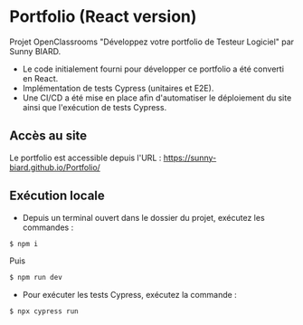 # Portfolio (React version)
Projet OpenClassrooms "Développez votre portfolio de Testeur Logiciel" par Sunny BIARD.

- Le code initialement fourni pour développer ce portfolio a été converti en React.
- Implémentation de tests Cypress (unitaires et E2E).
- Une CI/CD a été mise en place afin d'automatiser le déploiement du site ainsi que l'exécution de tests Cypress.

## Accès au site
Le portfolio est accessible depuis l'URL : https://sunny-biard.github.io/Portfolio/

## Exécution locale
- Depuis un terminal ouvert dans le dossier du projet, exécutez les commandes :

```bash
$ npm i
```

Puis

```bash
$ npm run dev
```

- Pour exécuter les tests Cypress, exécutez la commande :

```bash
$ npx cypress run
```
